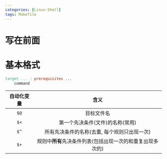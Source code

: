 ```yaml
---
categories: [Linux-Shell]
tags: Makefile
---
```


# 写在前面



# 基本格式

```makefile
target ... : prerequisites ...
	command
```



| 自动化变量 |                            含义                            |
| :--------: | :--------------------------------------------------------: |
|    `$@`    |                         目标文件名                         |
|    `$<`    |              第一个先决条件(文件)的名称(常用)              |
|    `$^`    |        所有先决条件的名称(去重, 每个规则只出现一次)        |
|    `$+`    | 规则中**所有**先决条件列表(包括出现一次的和重复出现多次的) |